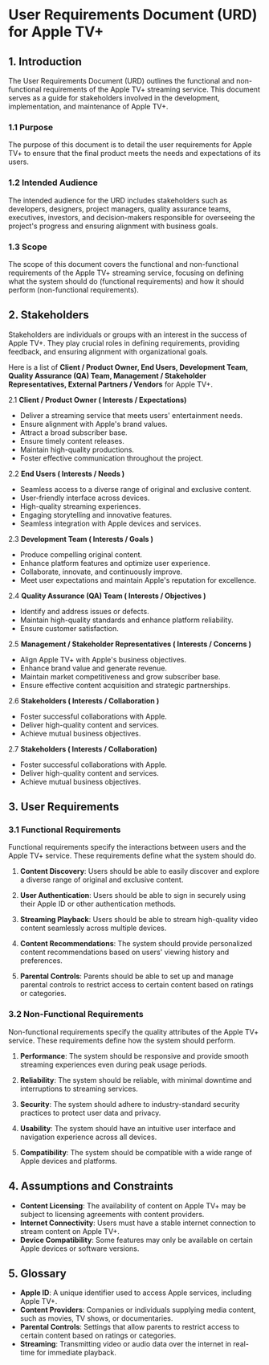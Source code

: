 # User Requirements Document (URD) for Apple TV+

## 1. Introduction

The User Requirements Document (URD) outlines the functional and non-functional requirements of the Apple TV+ streaming service. This document serves as a guide for stakeholders involved in the development, implementation, and maintenance of Apple TV+.

### 1.1 Purpose

The purpose of this document is to detail the user requirements for Apple TV+ to ensure that the final product meets the needs and expectations of its users.

### 1.2 Intended Audience

The intended audience for the URD includes stakeholders such as developers, designers, project managers, quality assurance teams, executives, investors, and decision-makers responsible for overseeing the project's progress and ensuring alignment with business goals.

### 1.3 Scope

The scope of this document covers the functional and non-functional requirements of the Apple TV+ streaming service, focusing on defining what the system should do (functional requirements) and how it should perform (non-functional requirements).

## 2. Stakeholders

Stakeholders are individuals or groups with an interest in the success of Apple TV+. They play crucial roles in defining requirements, providing feedback, and ensuring alignment with organizational goals.

Here is a list of **Client / Product Owner, End Users, Development Team, Quality Assurance (QA) Team, Management / Stakeholder Representatives, External Partners / Vendors** for Apple TV+.
 
 2.1 **Client / Product Owner ( Interests / Expectations)**

- Deliver a streaming service that meets users' entertainment needs.
- Ensure alignment with Apple's brand values.
- Attract a broad subscriber base.
- Ensure timely content releases.
- Maintain high-quality productions.
- Foster effective communication throughout the project.
 
 2.2 **End Users ( Interests / Needs )**
 
- Seamless access to a diverse range of original and exclusive content.
- User-friendly interface across devices.
- High-quality streaming experiences.
- Engaging storytelling and innovative features.
- Seamless integration with Apple devices and services.
 
 2.3 **Development Team ( Interests / Goals )**
 
- Produce compelling original content.
- Enhance platform features and optimize user experience.
- Collaborate, innovate, and continuously improve.
- Meet user expectations and maintain Apple's reputation for excellence.
  
2.4 **Quality Assurance (QA) Team ( Interests / Objectives )**
 
- Identify and address issues or defects.
- Maintain high-quality standards and enhance platform reliability.
- Ensure customer satisfaction.
 
2.5 **Management / Stakeholder Representatives ( Interests / Concerns )**
 
- Align Apple TV+ with Apple's business objectives.
- Enhance brand value and generate revenue.
- Maintain market competitiveness and grow subscriber base.
- Ensure effective content acquisition and strategic partnerships.
 
2.6 **Stakeholders ( Interests / Collaboration )**
 
- Foster successful collaborations with Apple.
- Deliver high-quality content and services.
- Achieve mutual business objectives.
 
2.7 **Stakeholders ( Interests / Collaboration)**
 
- Foster successful collaborations with Apple.
- Deliver high-quality content and services.
- Achieve mutual business objectives.

## 3. User Requirements

### 3.1 Functional Requirements

Functional requirements specify the interactions between users and the Apple TV+ service. These requirements define what the system should do.

1. **Content Discovery**: Users should be able to easily discover and explore a diverse range of original and exclusive content.
   
2. **User Authentication**: Users should be able to sign in securely using their Apple ID or other authentication methods.
   
3. **Streaming Playback**: Users should be able to stream high-quality video content seamlessly across multiple devices.
   
4. **Content Recommendations**: The system should provide personalized content recommendations based on users' viewing history and preferences.
   
5. **Parental Controls**: Parents should be able to set up and manage parental controls to restrict access to certain content based on ratings or categories.

### 3.2 Non-Functional Requirements

Non-functional requirements specify the quality attributes of the Apple TV+ service. These requirements define how the system should perform.

1. **Performance**: The system should be responsive and provide smooth streaming experiences even during peak usage periods.
   
2. **Reliability**: The system should be reliable, with minimal downtime and interruptions to streaming services.
   
3. **Security**: The system should adhere to industry-standard security practices to protect user data and privacy.
   
4. **Usability**: The system should have an intuitive user interface and navigation experience across all devices.
   
5. **Compatibility**: The system should be compatible with a wide range of Apple devices and platforms.

## 4. Assumptions and Constraints

- **Content Licensing**: The availability of content on Apple TV+ may be subject to licensing agreements with content providers.
- **Internet Connectivity**: Users must have a stable internet connection to stream content on Apple TV+.
- **Device Compatibility**: Some features may only be available on certain Apple devices or software versions.

## 5. Glossary

- **Apple ID**: A unique identifier used to access Apple services, including Apple TV+.
- **Content Providers**: Companies or individuals supplying media content, such as movies, TV shows, or documentaries.
- **Parental Controls**: Settings that allow parents to restrict access to certain content based on ratings or categories.
- **Streaming**: Transmitting video or audio data over the internet in real-time for immediate playback.
